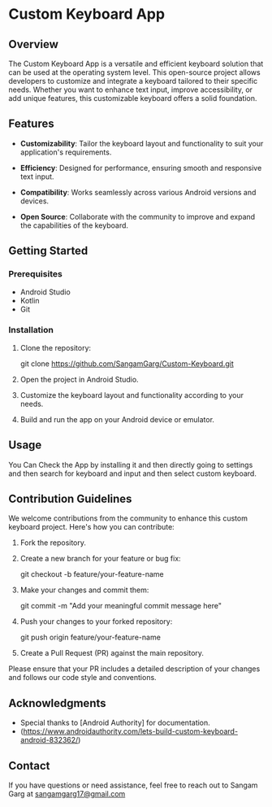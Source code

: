 # Custom Keyboard App

## Overview

The Custom Keyboard App is a versatile and efficient keyboard solution that can be used at the operating system level. This open-source project allows developers to customize and integrate a keyboard tailored to their specific needs. Whether you want to enhance text input, improve accessibility, or add unique features, this customizable keyboard offers a solid foundation.

## Features

- **Customizability**: Tailor the keyboard layout and functionality to suit your application's requirements.

- **Efficiency**: Designed for performance, ensuring smooth and responsive text input.

- **Compatibility**: Works seamlessly across various Android versions and devices.

- **Open Source**: Collaborate with the community to improve and expand the capabilities of the keyboard.

## Getting Started

### Prerequisites

- Android Studio 
- Kotlin 
- Git 

### Installation

1. Clone the repository:

   git clone https://github.com/SangamGarg/Custom-Keyboard.git

2. Open the project in Android Studio.

3. Customize the keyboard layout and functionality according to your needs.

4. Build and run the app on your Android device or emulator.

## Usage

You Can Check the App by installing it and then directly going to settings and then search for keyboard and input and then select custom keyboard.

## Contribution Guidelines

We welcome contributions from the community to enhance this custom keyboard project. Here's how you can contribute:

1. Fork the repository.

2. Create a new branch for your feature or bug fix:


   git checkout -b feature/your-feature-name
  

3. Make your changes and commit them:


   git commit -m "Add your meaningful commit message here"
  

4. Push your changes to your forked repository:


   git push origin feature/your-feature-name
   

5. Create a Pull Request (PR) against the main repository.

Please ensure that your PR includes a detailed description of your changes and follows our code style and conventions.


## Acknowledgments

- Special thanks to [Android Authority] for documentation.
- (https://www.androidauthority.com/lets-build-custom-keyboard-android-832362/)

## Contact

If you have questions or need assistance, feel free to reach out to Sangam Garg at sangamgarg17@gmail.com
